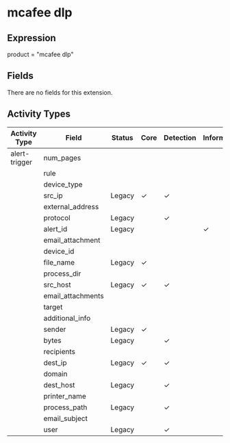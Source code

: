mcafee dlp
==========

Expression
----------

product = "mcafee dlp"

Fields
------

There are no fields for this extension.

Activity Types
--------------

| Activity Type | Field             | Status | Core     | Detection | Informational |
| ------------- | ----------------- | ------ | -------- | --------- | ------------- |
| alert-trigger | num_pages         |        |          |           |               |
|               | rule              |        |          |           |               |
|               | device_type       |        |          |           |               |
|               | src_ip            | Legacy | &#10003; | &#10003;  |               |
|               | external_address  |        |          |           |               |
|               | protocol          | Legacy |          | &#10003;  |               |
|               | alert_id          | Legacy |          |           | &#10003;      |
|               | email_attachment  |        |          |           |               |
|               | device_id         |        |          |           |               |
|               | file_name         | Legacy | &#10003; |           |               |
|               | process_dir       |        |          |           |               |
|               | src_host          | Legacy | &#10003; | &#10003;  |               |
|               | email_attachments |        |          |           |               |
|               | target            |        |          |           |               |
|               | additional_info   |        |          |           |               |
|               | sender            | Legacy | &#10003; |           |               |
|               | bytes             | Legacy |          | &#10003;  |               |
|               | recipients        |        |          |           |               |
|               | dest_ip           | Legacy | &#10003; | &#10003;  |               |
|               | domain            |        |          |           |               |
|               | dest_host         | Legacy |          | &#10003;  |               |
|               | printer_name      |        |          |           |               |
|               | process_path      | Legacy |          | &#10003;  |               |
|               | email_subject     |        |          |           |               |
|               | user              | Legacy |          | &#10003;  |               |

